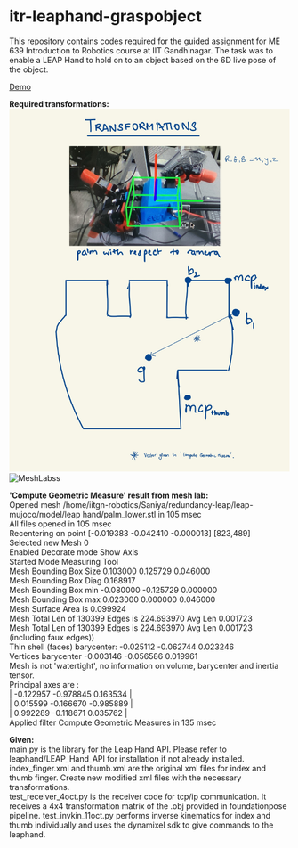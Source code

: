 # itr-leaphand-graspobject
This repository contains codes required for the guided assignment for ME 639 Introduction to Robotics course at IIT Gandhinagar. The task was to enable a LEAP Hand to hold on to an object based on the 6D live pose of the object.

[Demo](https://github.com/user-attachments/assets/4bc6f514-1c1f-483c-950c-31e50ed2edf2)

**Required transformations:**  
![Transformations](Transformations.jpg "These are the required transformations")
![MeshLabss](MeshLabss.jpg "This is a screenshot from the MeshLab software showing palm_lower.stl")

**'Compute Geometric Measure' result from mesh lab:**  
Opened mesh /home/iitgn-robotics/Saniya/redundancy-leap/leap-mujoco/model/leap hand/palm_lower.stl in 105 msec  
All files opened in 105 msec  
Recentering on point [-0.019383 -0.042410 -0.000013] [823,489]  
Selected new Mesh 0  
Enabled Decorate mode Show Axis  
Started Mode Measuring Tool  
Mesh Bounding Box Size 0.103000 0.125729 0.046000  
Mesh Bounding Box Diag 0.168917   
Mesh Bounding Box min -0.080000 -0.125729 0.000000  
Mesh Bounding Box max 0.023000 0.000000 0.046000  
Mesh Surface Area is 0.099924  
Mesh Total Len of 130399 Edges is 224.693970 Avg Len 0.001723  
Mesh Total Len of 130399 Edges is 224.693970 Avg Len 0.001723 (including faux edges))  
Thin shell (faces) barycenter: -0.025112 -0.062744 0.023246  
Vertices barycenter -0.003146 -0.056586 0.019961  
Mesh is not 'watertight', no information on volume, barycenter and inertia tensor.  
Principal axes are :  
| -0.122957 -0.978845 0.163534 |  
| 0.015599 -0.166670 -0.985889 |  
| 0.992289 -0.118671 0.035762 |  
Applied filter Compute Geometric Measures in 135 msec  

**Given:**  
main.py is the library for the Leap Hand API. Please refer to leaphand/LEAP_Hand_API for installation if not already installed.
index_finger.xml and thumb.xml are the original xml files for index and thumb finger. Create new modified xml files with the necessary transformations.  
test_receiver_4oct.py is the receiver code for tcp/ip communication. It receives a 4x4 transformation matrix of the .obj provided in foundationpose pipeline.
test_invkin_11oct.py performs inverse kinematics for index and thumb individually and uses the dynamixel sdk to give commands to the leaphand. 
